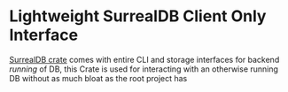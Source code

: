 # Lightweight SurrealDB Client Only Interface

[SurrealDB crate](https://crates.io/crates/surrealdb) comes with entire CLI and storage interfaces for backend *running* of DB, this Crate is used for interacting with an otherwise running DB without as much bloat as the root project has